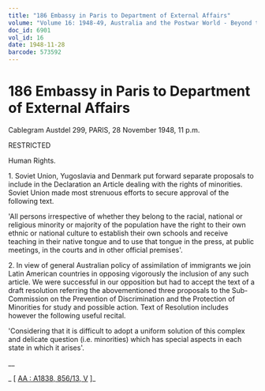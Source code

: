 ```yaml
---
title: "186 Embassy in Paris to Department of External Affairs"
volume: "Volume 16: 1948-49, Australia and the Postwar World - Beyond the Region"
doc_id: 6901
vol_id: 16
date: 1948-11-28
barcode: 573592
---
```


# 186 Embassy in Paris to Department of External Affairs

Cablegram Austdel 299, PARIS, 28 November 1948, 11 p.m.

RESTRICTED

Human Rights.

1\. Soviet Union, Yugoslavia and Denmark put forward separate proposals to include in the Declaration an Article dealing with the rights of minorities. Soviet Union made most strenuous efforts to secure approval of the following text.

'All persons irrespective of whether they belong to the racial, national or religious minority or majority of the population have the right to their own ethnic or national culture to establish their own schools and receive teaching in their native tongue and to use that tongue in the press, at public meetings, in the courts and in other official premises'.

2\. In view of general Australian policy of assimilation of immigrants we join Latin American countries in opposing vigorously the inclusion of any such article. We were successful in our opposition but had to accept the text of a draft resolution referring the abovementioned three proposals to the Sub-Commission on the Prevention of Discrimination and the Protection of Minorities for study and possible action. Text of Resolution includes however the following useful recital.

'Considering that it is difficult to adopt a uniform solution of this complex and delicate question (i.e. minorities) which has special aspects in each state in which it arises'.

__

_ [ [AA : A1838, 856/13, V](http://www.naa.gov.au/cgi-bin/Search?O=I&Number=573592) ]_
